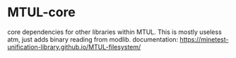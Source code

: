 # MTUL-core
core dependencies for other libraries within MTUL. This is mostly useless atm, just adds binary reading from modlib.
documentation: https://minetest-unification-library.github.io/MTUL-filesystem/

